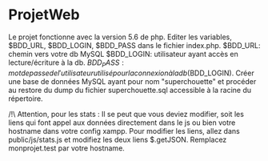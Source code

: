 # ProjetWeb
Le projet fonctionne avec la version 5.6 de php.
Editer les variables, $BDD_URL, $BDD_LOGIN, $BDD_PASS dans le fichier index.php.
$BDD_URL: chemin vers votre db MySQL
$BDD_LOGIN: utilisateur ayant accès en lecture/écriture à la db.
$BDD_PASS: mot de passe de l'utilisateur utilisé pour la connexion à la db ($BDD_LOGIN).
Créer une base de données MySQL ayant pour nom "superchouette" et procéder au restore du dump du fichier superchouette.sql accessible à la racine du répertoire.
 
/!\ Attention, pour les stats : Il se peut que vous deviez modifier, soit les liens qui font appel aux données directement dans le js ou bien votre hostname dans votre config xampp. Pour modifier les liens, allez dans public/js/stats.js et modifiez les deux liens $.getJSON. Remplacez monprojet.test par votre hostname.
